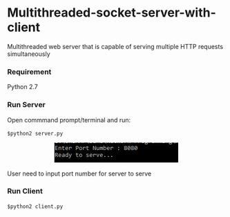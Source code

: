 # Multithreaded-socket-server-with-client
Multithreaded web server that is capable of serving multiple HTTP requests simultaneously

### Requirement 
Python 2.7<br>

### Run Server
<p>Open commmand prompt/terminal  and run:</p>

```
$python2 server.py
```
<div style="text-align:center"><img src="/images/server.JPG" /></div>

<p>User need to input port number for server to serve</p>

### Run Client

```
$python2 client.py
```




